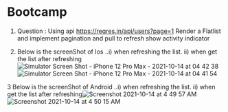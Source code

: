 # Bootcamp
1. Question : Using api https://reqres.in/api/users?page=1 Render a Flatlist and implement pagination and pull to refresh show activity indicator 

2. Below is the screenShot of Ios ..i) when refreshing the list. ii) when get the list after refreshing
![Simulator Screen Shot - iPhone 12 Pro Max - 2021-10-14 at 04 42 38](https://user-images.githubusercontent.com/91865197/137227681-416d9477-e76a-4c82-bc4d-d2bef4818234.png)
![Simulator Screen Shot - iPhone 12 Pro Max - 2021-10-14 at 04 41 54](https://user-images.githubusercontent.com/91865197/137227686-89c45bf4-782e-43a1-aa9a-e635677cca2b.png)

3 Below is the screenShot of Android ..i) when refreshing the list. ii) when get the list after refreshing![Screenshot 2021-10-14 at 4 49 57 AM](https://user-images.githubusercontent.com/91865197/137227768-5d589654-0ccb-4c16-babb-219af1872b51.png)
![Screenshot 2021-10-14 at 4 50 15 AM](https://user-images.githubusercontent.com/91865197/137227817-0c698cd5-1675-41fd-a8de-fedfddc4e17c.png)
